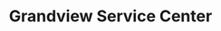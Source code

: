 ---
title: "Grandview Service Center"
url: /grandview/grandview-service-center/
shop: Autowerkstatt
---